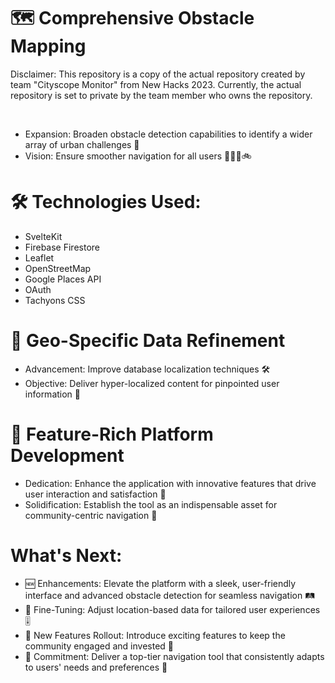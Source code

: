 # 🗺️ Comprehensive Obstacle Mapping
Disclaimer: This repository is a copy of the actual repository created by team "Cityscope Monitor" from New Hacks 2023. Currently, the actual repository is set to private by the team member who owns the repository. 

<br /> 

- Expansion: Broaden obstacle detection capabilities to identify a wider array of urban challenges 🚧
- Vision: Ensure smoother navigation for all users 🚶‍♂️🛴🚲

# 🛠️ Technologies Used:
- SvelteKit
- Firebase Firestore
- Leaflet
- OpenStreetMap
- Google Places API
- OAuth
- Tachyons CSS

# 📍 Geo-Specific Data Refinement
- Advancement: Improve database localization techniques 🛠️
- Objective: Deliver hyper-localized content for pinpointed user information 🎯
# 🚀 Feature-Rich Platform Development
- Dedication: Enhance the application with innovative features that drive user interaction and satisfaction 🌟
- Solidification: Establish the tool as an indispensable asset for community-centric navigation 👥
# What's Next:
- 🆕 Enhancements: Elevate the platform with a sleek, user-friendly interface and advanced obstacle detection for seamless navigation 🛤️
- 🔧 Fine-Tuning: Adjust location-based data for tailored user experiences 🎚️
- 🌈 New Features Rollout: Introduce exciting features to keep the community engaged and invested 🎉
- 💪 Commitment: Deliver a top-tier navigation tool that consistently adapts to users' needs and preferences 🌟
